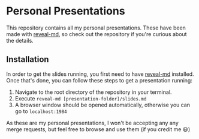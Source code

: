 # Personal Presentations

This repository contains all my personal presentations. These have been made with [reveal-md](https://github.com/webpro/reveal-md), so check out the repository if you're curious about the details.

## Installation

In order to get the slides running, you first need to have [reveal-md](https://github.com/webpro/reveal-md) installed. Once that's done, you can follow these steps to get a presentation running:

1. Navigate to the root directory of the repository in your terminal.
2. Execute `reveal-md [presentation-folder]/slides.md`
3. A browser window should be opened automatically, otherwise you can go to `localhost:1984`

As these are my personal presentations, I won't be accepting any any merge requests, but feel free to browse and use them (if you credit me :smiley:)

